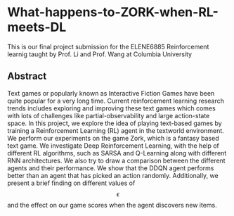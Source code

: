 # What-happens-to-ZORK-when-RL-meets-DL

This is our final project submission for the ELENE6885 Reinforcement learnig taught by Prof. Li and Prof. Wang at Columbia University

## Abstract 

Text games or popularly known as Interactive Fiction Games have been quite popular for a very long time. 
Current reinforcement learning research trends includes exploring and improving these text games which comes with lots of challenges like partial-observability and large action-state space. In this project, we explore the idea of playing text-based games by training a Reinforcement Learning (RL) agent in the textworld environment. We perform our experiments on the game Zork, which is a fantasy based text game. We investigate Deep Reinforcement Learning, with the help of different RL algorithms, such as SARSA and Q-Learning along with different RNN architectures. We also try to draw a comparison between the different agents and their performance. We show that the DDQN agent performs better than an agent that has picked an action randomly. 
Additionally, we present a brief finding on different values of $$\epsilon$$ and the effect on our game scores when the agent discovers new items. 
